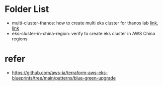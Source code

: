 # Folder List
- multi-cluster-thanos: how to create multi eks cluster for thanos lab [link](https://panlm.github.io/EKS/solutions/monitor/POC-prometheus-ha-architect-with-thanos/), [link](https://panlm.github.io/EKS/cluster/eks-cluster-with-terraform/)
- eks-cluster-in-china-region: verify to create eks cluster in AWS China regions

# refer
- https://github.com/aws-ia/terraform-aws-eks-blueprints/tree/main/patterns/blue-green-upgrade



